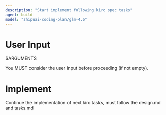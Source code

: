 ```yaml
---
description: "Start implement following kiro spec tasks"
agent: build
model: "zhipuai-coding-plan/glm-4.6"
---
```


# User Input
$ARGUMENTS

You MUST consider the user input before proceeding (if not empty).

# Implement

Continue the implementation of next kiro tasks, must follow the design.md and tasks.md
